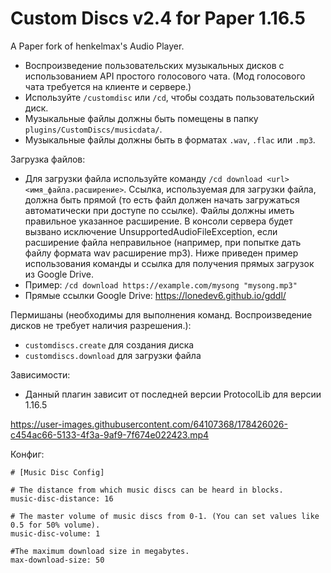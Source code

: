 # Custom Discs v2.4 for Paper 1.16.5

A Paper fork of henkelmax's Audio Player.
- Воспроизведение пользовательских музыкальных дисков с использованием API простого голосового чата. (Мод голосового чата требуется на клиенте и сервере.)
- Используйте ```/customdisc``` или ```/cd```, чтобы создать пользовательский диск.
- Музыкальные файлы должны быть помещены в папку ```plugins/CustomDiscs/musicdata/```.
- Музыкальные файлы должны быть в форматах ```.wav```, ```.flac``` или ```.mp3```.

Загрузка файлов:
- Для загрузки файла используйте команду ```/cd download <url> <имя_файла.расширение>```. Ссылка, используемая для загрузки файла, должна быть прямой (то есть файл должен начать загружаться автоматически при доступе по ссылке). Файлы должны иметь правильное указанное расширение. В консоли сервера будет вызвано исключение UnsupportedAudioFileException, если расширение файла неправильное (например, при попытке дать файлу формата wav расширение mp3). Ниже приведен пример использования команды и ссылка для получения прямых загрузок из Google Drive.
- Пример: ```/cd download https://example.com/mysong "mysong.mp3"```
- Прямые ссылки Google Drive: https://lonedev6.github.io/gddl/

Пермишаны (необходимы для выполнения команд. Воспроизведение дисков не требует наличия разрешения.):
- ```customdiscs.create``` для создания диска
- ```customdiscs.download``` для загрузки файла


Зависимости:

- Данный плагин зависит от последней версии ProtocolLib для версии 1.16.5

https://user-images.githubusercontent.com/64107368/178426026-c454ac66-5133-4f3a-9af9-7f674e022423.mp4

Конфиг:
```
# [Music Disc Config]

# The distance from which music discs can be heard in blocks.
music-disc-distance: 16

# The master volume of music discs from 0-1. (You can set values like 0.5 for 50% volume).
music-disc-volume: 1

#The maximum download size in megabytes.
max-download-size: 50
```


